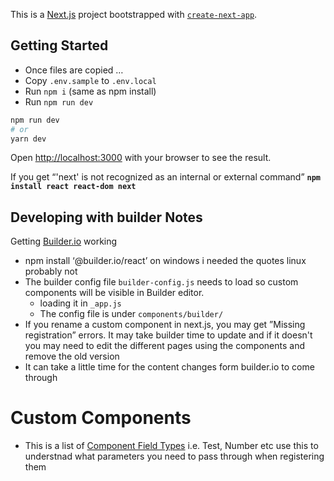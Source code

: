 This is a [Next.js](https://nextjs.org/) project bootstrapped with [`create-next-app`](https://github.com/vercel/next.js/tree/canary/packages/create-next-app).

## Getting Started
- Once files are copied …
- Copy `.env.sample` to `.env.local`
- Run `npm i` (same as npm install)
- Run `npm run dev`

```bash
npm run dev
# or
yarn dev
```
Open [http://localhost:3000](http://localhost:3000) with your browser to see the result.

If you get “'next' is not recognized as an internal or external command”
**`npm install react react-dom next`**

## Developing with builder Notes
Getting [Builder.io](http://Builder.io) working
* npm install ‘@builder.io/react’ on windows i needed the quotes linux probably not
* The builder config file `builder-config.js` needs to load so custom components will be visible in Builder editor. 
  * loading it in `_app.js` 
  * The config file is under `components/builder/`
* If you rename a custom component in next.js, you may get ”Missing registration” errors. It may take builder time to update and if it doesn't you may need to edit the different pages using the components and remove the old version 
* It can take a little time for the content changes form builder.io to come through

# Custom Components
- This is a list of [Component Field Types](https://www.builder.io/c/docs/custom-components-input-types) i.e. Test, Number etc use this to understnad what parameters you need to pass through when registering them
